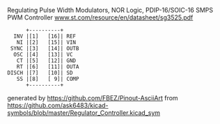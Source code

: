 Regulating Pulse Width Modulators, NOR Logic, PDIP-16/SOIC-16
SMPS PWM Controller
www.st.com/resource/en/datasheet/sg3525.pdf


	      +----------+
	  INV |[1]   [16]| REF
	   NI |[2]   [15]| VIN
	 SYNC |[3]   [14]| OUTB
	  OSC |[4]   [13]| VC
	   CT |[5]   [12]| GND
	   RT |[6]   [11]| OUTA
	DISCH |[7]   [10]| SD
	   SS |[8]   [ 9]| COMP
	      +----------+


generated by https://github.com/FBEZ/Pinout-AsciiArt from https://github.com/ask6483/kicad-symbols/blob/master/Regulator_Controller.kicad_sym